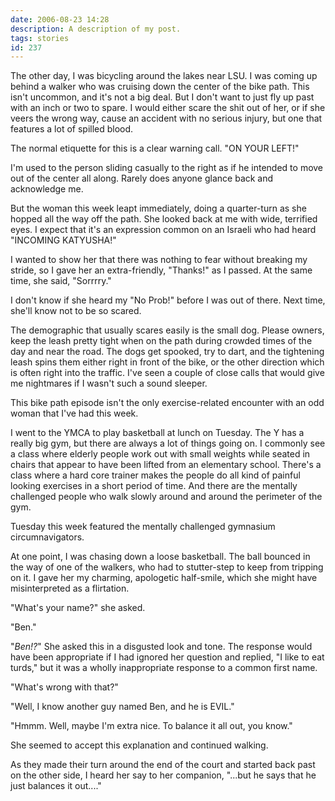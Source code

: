 ```yaml
---
date: 2006-08-23 14:28
description: A description of my post.
tags: stories
id: 237
---
```

The other day, I was bicycling around the lakes near LSU.  I was coming up behind a walker who was cruising down the center of the bike path.  This isn't uncommon, and it's not a big deal.  But I don't want to just fly up past with an inch or two to spare.  I would either scare the shit out of her, or if she veers the wrong way, cause an accident with no serious injury, but one that features a lot of spilled blood.

The normal etiquette for this is a clear warning call.  "ON YOUR LEFT!"

I'm used to the person sliding casually to the right as if he intended to move out of the center all along.  Rarely does anyone glance back and acknowledge me.
<!--more-->
But the woman this week leapt immediately, doing a quarter-turn as she hopped all the way off the path.  She looked back at me with wide, terrified eyes.  I expect that it's an expression common on an Israeli who had heard "INCOMING KATYUSHA!"

I wanted to show her that there was nothing to fear without breaking my stride, so I gave her an extra-friendly, "Thanks!" as I passed.  At the same time, she said, "Sorrrry."

I don't know if she heard my "No Prob!" before I was out of there.  Next time, she'll know not to be so scared.

The demographic that usually scares easily is the small dog.  Please owners, keep the leash pretty tight when on the path during crowded times of the day and near the road.  The dogs get spooked, try to dart, and the tightening leash spins them either right in front of the bike, or the other direction which is often right into the traffic.  I've seen a couple of close calls that would give me nightmares if I wasn't such a sound sleeper. 

This bike path episode isn't the only exercise-related encounter with an odd woman that I've had this week.  
  
I went to the YMCA to play basketball at lunch on Tuesday.  The Y has a really big gym, but there are always a lot of things going on.  I commonly see a class where elderly people work out with small weights while seated in chairs that appear to have been lifted from an elementary school.  There's a class where a hard core trainer makes the people do all kind of painful looking exercises in a short period of time.  And there are the mentally challenged people who walk slowly around and around the perimeter of the gym.

Tuesday this week featured the mentally challenged gymnasium circumnavigators.

At one point, I was chasing down a loose basketball.  The ball bounced in the way of one of the walkers, who had to stutter-step to keep from tripping on it.  I gave her my charming, apologetic half-smile, which she might have misinterpreted as a flirtation.

"What's your name?" she asked.

"Ben."

"<i>Ben!?</i>"  She asked this in a disgusted look and tone.  The response would have been appropriate if I had ignored her question and replied, "I like to eat turds," but it was a wholly inappropriate response to a common first name.

"What's wrong with that?"

"Well, I know another guy named Ben, and he is EVIL." 

"Hmmm.  Well, maybe I'm extra nice.  To balance it all out, you know."

She seemed to accept this explanation and continued walking.

As they made their turn around the end of the court and started back past on the other side, I heard her say to her companion, "...but he says that he just balances it out...."